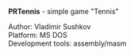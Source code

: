 <b>PRTennis</b> - simple game "Tennis" <br>

Author: Vladimir Sushkov <br>
Platform: MS DOS <br>
Development tools: assembly/masm

